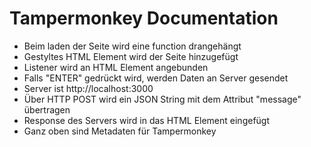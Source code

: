# Tampermonkey Documentation

- Beim laden der Seite wird eine function drangehängt
- Gestyltes HTML Element wird der Seite hinzugefügt
- Listener wird an HTML Element angebunden
- Falls "ENTER" gedrückt wird, werden Daten an Server gesendet
- Server ist http://localhost:3000
- Über HTTP POST wird ein JSON String mit dem Attribut "message" übertragen
- Response des Servers wird in das HTML Element eingefügt
- Ganz oben sind Metadaten für Tampermonkey
